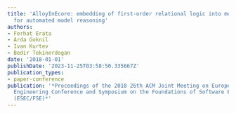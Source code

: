 ```yaml
---
title: 'AlloyInEcore: embedding of first-order relational logic into meta-object facility
  for automated model reasoning'
authors:
- Ferhat Erata
- Arda Goknil
- Ivan Kurtev
- Bedir Tekinerdogan
date: '2018-01-01'
publishDate: '2023-11-25T03:58:50.335667Z'
publication_types:
- paper-conference
publication: '*Proceedings of the 2018 26th ACM Joint Meeting on European Software
  Engineering Conference and Symposium on the Foundations of Software Engineering
  (ESEC/FSE)*'
---
```

